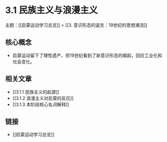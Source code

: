 # 3.1 民族主义与浪漫主义

主题：[[启蒙运动学习总览]] > [[3. 意识形态的诞生：19世纪的思想潮流]]

## 核心概念

- 启蒙运动留下了理性遗产，但19世纪看到了新意识形态的崛起，回应工业化和社会变化。

## 相关文章

- [[3.1.1 民族主义的起源]]
- [[3.1.2 浪漫主义对启蒙的反应]]
- [[3.1.3 本阶段核心名词解释]]

## 链接

- [[启蒙运动学习总览]]
